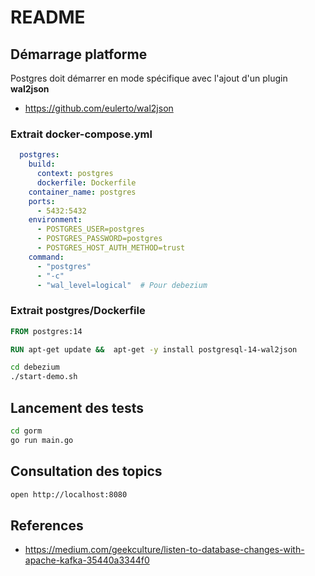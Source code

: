 # README

## Démarrage platforme

Postgres doit démarrer en mode spécifique avec l'ajout d'un plugin **wal2json**

* https://github.com/eulerto/wal2json

### Extrait docker-compose.yml

```yaml
  postgres:
    build:
      context: postgres
      dockerfile: Dockerfile
    container_name: postgres
    ports:
      - 5432:5432
    environment:
      - POSTGRES_USER=postgres
      - POSTGRES_PASSWORD=postgres
      - POSTGRES_HOST_AUTH_METHOD=trust
    command:
      - "postgres"
      - "-c"
      - "wal_level=logical"  # Pour debezium
```      

### Extrait postgres/Dockerfile


```Dockerfile
FROM postgres:14

RUN apt-get update &&  apt-get -y install postgresql-14-wal2json
```

```bash
cd debezium
./start-demo.sh
```

## Lancement des tests

```bash
cd gorm
go run main.go
```

## Consultation des topics

```bash
open http://localhost:8080
```


## References


* https://medium.com/geekculture/listen-to-database-changes-with-apache-kafka-35440a3344f0
